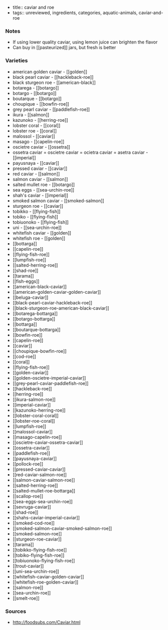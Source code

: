- title:: caviar and roe
- tags:: unreviewed, ingredients, categories, aquatic-animals, caviar-and-roe

### Notes
- If using lower quality caviar, using lemon juice can brighten the flavor
- Can buy in [[pasteurized]] jars, but fresh is better

### Varieties
* american golden caviar - [[golden]]
* black pearl caviar - [[hackleback-roe]]
* black sturgeon roe - [[american-black]]
* botarega - [[botargo]]
* botargo - [[botargo]]
* boutarque - [[botargo]]
* choupique - [[bowfin-roe]]
* grey pearl caviar - [[paddlefish-roe]]
* ikura - [[salmon]]
* kazunoko - [[herring-roe]]
* lobster coral - [[coral]]
* lobster roe - [[coral]]
* malossol - [[caviar]]
* masago - [[capelin-roe]]
* oscietre caviar - [[ossetra]]
* ossetra caviar = oscietre caviar = ocietra caviar = asetra caviar - [[imperial]]
* payusnaya - [[caviar]]
* pressed caviar - [[caviar]]
* red caviar - [[salmon]]
* salmon caviar - [[salmon]]
* salted mullet roe - [[botargo]]
* sea eggs - [[sea-urchin-roe]]
* shah's caviar - [[imperial]]
* smoked salmon caviar - [[smoked-salmon]]
* sturgeon roe - [[caviar]]
* tobikko - [[flying-fish]]
* tobiko - [[flying-fish]]
* tobiuonoko - [[flying-fish]]
* uni - [[sea-urchin-roe]]
* whitefish caviar - [[golden]]
* whitefish roe - [[golden]]
* [[bottarga]]
* [[capelin-roe]]
* [[flying-fish-roe]]
* [[lumpfish-roe]]
* [[salted-herring-roe]]
* [[shad-roe]]
* [[tarama]]
* [[fish-eggs]]
* [[american-black-caviar]]
* [[american-golden-caviar-golden-caviar]]
* [[beluga-caviar]]
* [[black-pearl-caviar-hackleback-roe]]
* [[black-sturgeon-roe-american-black-caviar]]
* [[botarega-bottarga]]
* [[botargo-bottarga]]
* [[bottarga]]
* [[boutarque-bottarga]]
* [[bowfin-roe]]
* [[capelin-roe]]
* [[caviar]]
* [[choupique-bowfin-roe]]
* [[cod-roe]]
* [[coral]]
* [[flying-fish-roe]]
* [[golden-caviar]]
* [[golden-oscietre-imperial-caviar]]
* [[grey-pearl-caviar-paddlefish-roe]]
* [[hackleback-roe]]
* [[herring-roe]]
* [[ikura-salmon-roe]]
* [[imperial-caviar]]
* [[kazunoko-herring-roe]]
* [[lobster-coral-coral]]
* [[lobster-roe-coral]]
* [[lumpfish-roe]]
* [[malossol-caviar]]
* [[masago-capelin-roe]]
* [[oscietre-caviar-ossetra-caviar]]
* [[ossetra-caviar]]
* [[paddlefish-roe]]
* [[payusnaya-caviar]]
* [[pollock-roe]]
* [[pressed-caviar-caviar]]
* [[red-caviar-salmon-roe]]
* [[salmon-caviar-salmon-roe]]
* [[salted-herring-roe]]
* [[salted-mullet-roe-bottarga]]
* [[scallop-roe]]
* [[sea-eggs-sea-urchin-roe]]
* [[sevruga-caviar]]
* [[shad-roe]]
* [[shahs-caviar-imperial-caviar]]
* [[smoked-cod-roe]]
* [[smoked-salmon-caviar-smoked-salmon-roe]]
* [[smoked-salmon-roe]]
* [[sturgeon-roe-caviar]]
* [[tarama]]
* [[tobikko-flying-fish-roe]]
* [[tobiko-flying-fish-roe]]
* [[tobiuonoko-flying-fish-roe]]
* [[trout-caviar]]
* [[uni-sea-urchin-roe]]
* [[whitefish-caviar-golden-caviar]]
* [[whitefish-roe-golden-caviar]]
* [[salmon-roe]]
* [[sea-urchin-roe]]
* [[smelt-roe]]

### Sources
* http://foodsubs.com/Caviar.html
